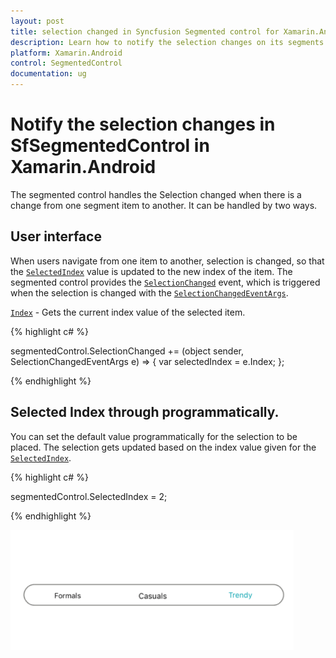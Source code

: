 ```yaml
---
layout: post
title: selection changed in Syncfusion Segmented control for Xamarin.Android
description: Learn how to notify the selection changes on its segments in Xamarin.Android SegmentedControl (SfSegmentedControl).
platform: Xamarin.Android
control: SegmentedControl
documentation: ug
---
```


# Notify the selection changes in SfSegmentedControl in Xamarin.Android

The segmented control handles the Selection changed when there is a change from one segment item to another. It can be handled by two ways.

## User interface

When users navigate from one item to another, selection is changed, so that the [`SelectedIndex`](https://help.syncfusion.com/cr/cref_files/xamarin-android/Syncfusion.Buttons.Android~Syncfusion.Android.Buttons.SfSegmentedControl~SelectedIndex.html) value is updated to the new index of the item. The segmented control provides the [`SelectionChanged`](https://help.syncfusion.com/cr/cref_files/xamarin-android/Syncfusion.Buttons.Android~Syncfusion.Android.Buttons.SfSegmentedControl~SelectionChanged_EV.html) event, which is triggered when the selection is changed with the [`SelectionChangedEventArgs`](https://help.syncfusion.com/cr/cref_files/xamarin-android/Syncfusion.Buttons.Android~Syncfusion.Android.Buttons.SelectionChangedEventArgs.html).

[`Index`](https://help.syncfusion.com/cr/cref_files/xamarin-android/Syncfusion.Buttons.Android~Syncfusion.Android.Buttons.SelectionChangedEventArgs~Index.html) - Gets the current index value of the selected item.

{% highlight c# %}

segmentedControl.SelectionChanged += (object sender, SelectionChangedEventArgs e) => 
{
    var selectedIndex = e.Index;
};

{% endhighlight %}

## Selected Index through programmatically.

You can set the default value programmatically for the selection to be placed. The selection gets updated based on the index value given for the [`SelectedIndex`](https://help.syncfusion.com/cr/cref_files/xamarin-android/Syncfusion.Buttons.Android~Syncfusion.Android.Buttons.SfSegmentedControl~SelectedIndex.html). 

{% highlight c# %}

segmentedControl.SelectedIndex = 2;

{% endhighlight %}


![Xamarin.Android SfSegmentedControl with selection of second item](images/Selection-changed/selectionchange.png)


